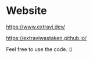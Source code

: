 # Website

https://www.extravi.dev/

https://extraviwastaken.github.io/ 

Feel free to use the code. :) 
